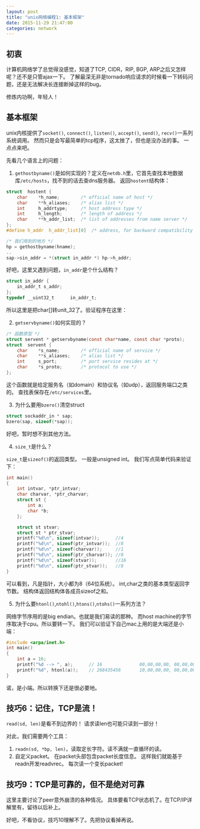 ```yaml
---
layout: post
title: "unix网络编程1: 基本框架"
date: 2015-11-29 21:47:00
categories: network
---
```


## 初衷

计算机网络学了总觉得没感觉，知道了TCP, CIDR，RIP, BGP, ARP之后又怎样呢？还不是只管ajax一下。
了解最深无非是tornado响应请求的时候看一下转码问题，还是无法解决长连接断掉这样的bug。

修炼内功啊，年轻人！

## 基本框架

unix内核提供了`socket()`, `connect()`, `listen()`, `accept()`, `send()`, `recv()`一系列系统调用。
然而只是会写最简单的tcp程序，这太挫了，但也是没办法的事。
一点点来吧。

先看几个语言上的问题：

1. `gethostbyname()`是如何实现的？定义在`netdb.h`里，它首先查找本地数据库`/etc/hosts`，找不到的话去查dns服务器。
返回`hostent`结构体：

```c
struct  hostent {
    char    *h_name;        /* official name of host */
    char    **h_aliases;    /* alias list */
    int     h_addrtype;     /* host address type */
    int     h_length;       /* length of address */
    char    **h_addr_list;  /* list of addresses from name server */
};
#define h_addr  h_addr_list[0]  /* address, for backward compatibility */

/* 我们用到的地方 */
hp = gethostbyname(hname);
..
sap->sin_addr = *(struct in_addr *) hp->h_addr;
```

好吧，这里又遇到问题，`in_addr`是个什么结构？

```c
struct in_addr {
    in_addr_t s_addr;
};
typedef __uint32_t      in_addr_t;
```

所以这里是把char[]转unit_32了。验证程序在这里：

2. `getservbyname()`如何实现的？

```c
/* 函数原型 */
struct servent * getservbyname(const char*name, const char *proto);
struct  servent {
    char    *s_name;        /* official name of service */
    char    **s_aliases;    /* alias list */
    int     s_port;         /* port service resides at */
    char    *s_proto;       /* protocol to use */
};
```

这个函数就是给定服务名（如domain）和协议名（如udp），返回服务端口之类的。
查找表保存在`/etc/services`里。

3. 为什么要用`bzero()`清空struct

```c
struct sockaddr_in * sap;
bzero(sap, sizeof(*sap)); 
```

好吧，暂时想不到其他方法。

4. `size_t`是什么？

`size_t`是`sizeof()`的返回类型。
一般是unsigned int。
我们写点简单代码来验证下：

```c
int main()
{
    int intvar, *ptr_intvar;
    char charvar, *ptr_charvar;
    struct st {
        int a;
        char *b;
    };

    struct st stvar;
    struct st * ptr_stvar;
    printf("%d\n", sizeof(intvar));      //4
    printf("%d\n", sizeof(ptr_intvar));  //8
    printf("%d\n", sizeof(charvar));     //1
    printf("%d\n", sizeof(ptr_charvar)); //8
    printf("%d\n", sizeof(stvar));       //16
    printf("%d\n", sizeof(ptr_stvar));   //8
}
```

可以看到，凡是指针，大小都为8（64位系统）。
int,char之类的基本类型返回字节数。
结构体返回结构体各成员sizeof之和。

5. 为什么要`htonl()`,`ntohl()`,`htons()`,`ntohs()`一系列方法？

网络字节序用的是big endian。也就是我们易读的那种。
而host machine的字节序取决于cpu。所以要转一下。
我们可以验证下自己mac上用的是大端还是小端：

```c
#include <arpa/inet.h>
int main()
{
    int a = 16;
    printf("%d --> ", a);      // 16              00,00,00,00, 00,00,00,10
    printf("%d", htonl(a));    // 268435456       10,00,00,00, 00,00,00,00
}
```

诺，是小端。所以转换下还是很必要地。

## 技巧6：记住，TCP是流！

`read(sd, len)`是看不到边界的！
请求读len也可能只读到一部分！

对此，我们需要两个工具：
1. `readn(sd, *bp, len)`，读取定长字符。读不满就一直循环的读。
2. 自定义packet。
在packet头部包含packet长度信息。
这样我们就能基于readn开发readvrec。
每次读一个变长packet!

## 技巧9：TCP是可靠的，但不是绝对可靠

这里主要讨论了peer意外崩溃的各种情况。
具体要看TCP状态机了。在TCP/IP详解里有，留待以后补上。

好吧，不看协议，技巧10理解不了。先把协议看掉再说。